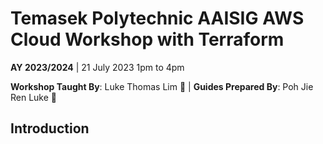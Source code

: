 # Temasek Polytechnic AAISIG AWS Cloud Workshop with Terraform

**AY 2023/2024** | 21 July 2023 1pm to 4pm <br>

**Workshop Taught By**: Luke Thomas Lim 👾 | **Guides Prepared By**: Poh Jie Ren Luke 🙉

## Introduction
